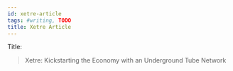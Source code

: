 ```yaml
---
id: xetre-article
tags: #writing, TODO
title: Xetre Article
---
```


Title:

> Xetre: Kickstarting the Economy with an Underground Tube Network